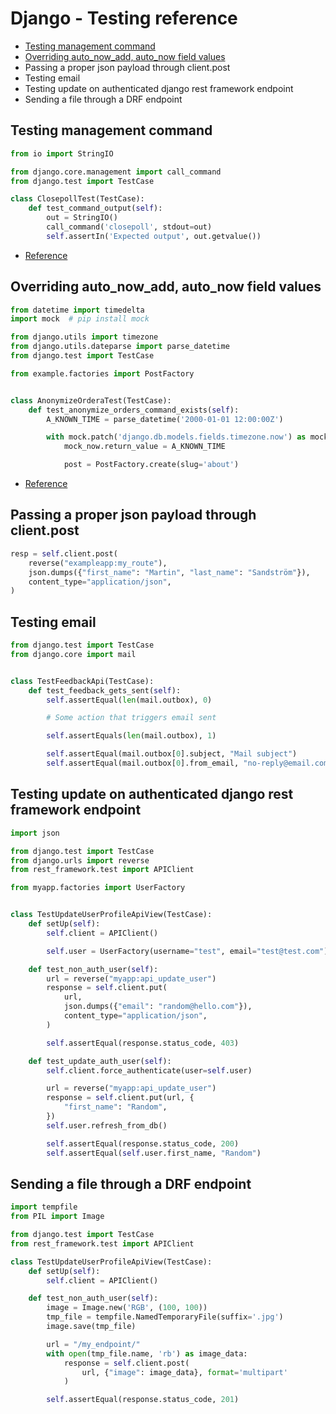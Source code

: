 # Django - Testing reference

- [Testing management command](#testing-management-command)
- [Overriding auto_now_add, auto_now field values](#overriding-auto_now_add-auto_now-field-values)
- Passing a proper json payload through client.post
- Testing email
- Testing update on authenticated django rest framework endpoint
- Sending a file through a DRF endpoint


## Testing management command

```python
from io import StringIO

from django.core.management import call_command
from django.test import TestCase

class ClosepollTest(TestCase):
    def test_command_output(self):
        out = StringIO()
        call_command('closepoll', stdout=out)
        self.assertIn('Expected output', out.getvalue())
```

- [Reference](https://docs.djangoproject.com/en/1.9/topics/testing/tools/#management-commands)


## Overriding auto_now_add, auto_now field values

```python
from datetime import timedelta
import mock  # pip install mock

from django.utils import timezone
from django.utils.dateparse import parse_datetime
from django.test import TestCase

from example.factories import PostFactory


class AnonymizeOrderaTest(TestCase):
    def test_anonymize_orders_command_exists(self):
        A_KNOWN_TIME = parse_datetime('2000-01-01 12:00:00Z')

        with mock.patch('django.db.models.fields.timezone.now') as mock_now:
            mock_now.return_value = A_KNOWN_TIME

            post = PostFactory.create(slug='about')
```

- [Reference](https://devblog.kogan.com/blog/testing-auto-now-datetime-fields-in-django)


## Passing a proper json payload through client.post

```python
resp = self.client.post(
    reverse("exampleapp:my_route"),
    json.dumps({"first_name": "Martin", "last_name": "Sandström"}),
    content_type="application/json",
)
```


## Testing email

```python
from django.test import TestCase
from django.core import mail


class TestFeedbackApi(TestCase):
    def test_feedback_gets_sent(self):
        self.assertEqual(len(mail.outbox), 0)

        # Some action that triggers email sent

        self.assertEquals(len(mail.outbox), 1)

        self.assertEqual(mail.outbox[0].subject, "Mail subject")
        self.assertEqual(mail.outbox[0].from_email, "no-reply@email.com")
```


## Testing update on authenticated django rest framework endpoint

```python
import json

from django.test import TestCase
from django.urls import reverse
from rest_framework.test import APIClient

from myapp.factories import UserFactory


class TestUpdateUserProfileApiView(TestCase):
    def setUp(self):
        self.client = APIClient()

        self.user = UserFactory(username="test", email="test@test.com")

    def test_non_auth_user(self):
        url = reverse("myapp:api_update_user")
        response = self.client.put(
            url,
            json.dumps({"email": "random@hello.com"}),
            content_type="application/json",
        )

        self.assertEqual(response.status_code, 403)

    def test_update_auth_user(self):
        self.client.force_authenticate(user=self.user)

        url = reverse("myapp:api_update_user")
        response = self.client.put(url, {
            "first_name": "Random",
        })
        self.user.refresh_from_db()

        self.assertEqual(response.status_code, 200)
        self.assertEqual(self.user.first_name, "Random")
```

## Sending a file through a DRF endpoint

```python
import tempfile
from PIL import Image

from django.test import TestCase
from rest_framework.test import APIClient

class TestUpdateUserProfileApiView(TestCase):
    def setUp(self):
        self.client = APIClient()

    def test_non_auth_user(self):
        image = Image.new('RGB', (100, 100))
        tmp_file = tempfile.NamedTemporaryFile(suffix='.jpg')
        image.save(tmp_file)

        url = "/my_endpoint/"
        with open(tmp_file.name, 'rb') as image_data:
            response = self.client.post(
                url, {"image": image_data}, format='multipart'
            )

        self.assertEqual(response.status_code, 201)
```
